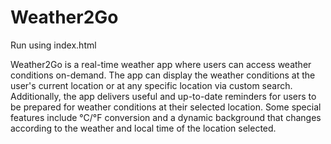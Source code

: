 # Weather2Go

Run using index.html

Weather2Go is a real-time weather app where users can access weather conditions on-demand. The app can display the weather conditions at the user's current location or at any specific location via custom search. Additionally, the app delivers useful and up-to-date reminders for users to be prepared for weather conditions at their selected location. Some special features include °C/°F conversion and a dynamic background that changes according to the weather and local time of the location selected.
